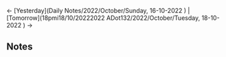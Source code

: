 <- [Yesterday](Daily Notes/2022/October/Sunday, 16-10-2022 ) | [Tomorrow](18pmi18/10/20222022 ADot132/2022/October/Tuesday, 18-10-2022 ) ->

## Notes
